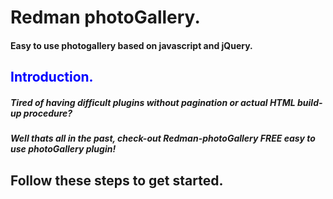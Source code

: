 <h1>Redman photoGallery.</h1>

<h4>Easy to use photogallery based on javascript and jQuery.</h4>

<h2 style='color:blue !important'>Introduction.</h2>

<h5>
  Tired of having difficult plugins without pagination or actual HTML build-up procedure?
</h5>
<h5>
  Well thats all in the past, check-out Redman-photoGallery FREE easy to use photoGallery plugin!
</h5>

<h2>Follow these steps to get started.</h2>
